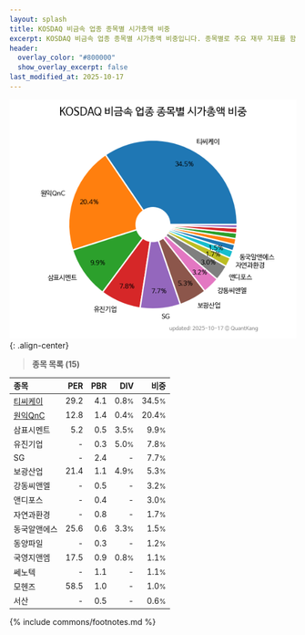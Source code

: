 ```yaml
---
layout: splash
title: KOSDAQ 비금속 업종 종목별 시가총액 비중
excerpt: KOSDAQ 비금속 업종 종목별 시가총액 비중입니다. 종목별로 주요 재무 지표를 함께 표시합니다.
header:
  overlay_color: "#800000"
  show_overlay_excerpt: false
last_modified_at: 2025-10-17
---
```



![KOSDAQ 비금속 업종 종목별 시가총액 비중](/stats/sector/images/kosdaq_업종_비금속_종목.png){: .align-center}


> **종목 목록 (15)**<a id="list"></a>

| **종목** | **PER** | **PBR** | **DIV** | **비중** |
| :------- | ------: | ------: | ------: | -------: |
| [티씨케이](/064760/) | 29.2 | 4.1 | 0.8<small>%</small> | 34.5<small>%</small> |
| [원익QnC](/074600/) | 12.8 | 1.4 | 0.4<small>%</small> | 20.4<small>%</small> |
| 삼표시멘트 | 5.2 | 0.5 | 3.5<small>%</small> | 9.9<small>%</small> |
| 유진기업 | - | 0.3 | 5.0<small>%</small> | 7.8<small>%</small> |
| SG | - | 2.4 | - | 7.7<small>%</small> |
| 보광산업 | 21.4 | 1.1 | 4.9<small>%</small> | 5.3<small>%</small> |
| 강동씨앤엘 | - | 0.5 | - | 3.2<small>%</small> |
| 앤디포스 | - | 0.4 | - | 3.0<small>%</small> |
| 자연과환경 | - | 0.8 | - | 1.7<small>%</small> |
| 동국알앤에스 | 25.6 | 0.6 | 3.3<small>%</small> | 1.5<small>%</small> |
| 동양파일 | - | 0.3 | - | 1.2<small>%</small> |
| 국영지앤엠 | 17.5 | 0.9 | 0.8<small>%</small> | 1.1<small>%</small> |
| 쎄노텍 | - | 1.1 | - | 1.1<small>%</small> |
| 모헨즈 | 58.5 | 1.0 | - | 1.0<small>%</small> |
| 서산 | - | 0.5 | - | 0.6<small>%</small> |

{% include commons/footnotes.md %}